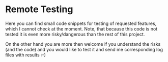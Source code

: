 Remote Testing
==================

Here you can find small code snippets for testing of requested features, 
which I cannot check at the moment. Note, that because this code is not
tested it is even more risky/dangerous than the rest of this project.

On the other hand you are more then welcome if you understand the risks
(and the code) and you would like to test it and send me corresponding
log files with results :-)

